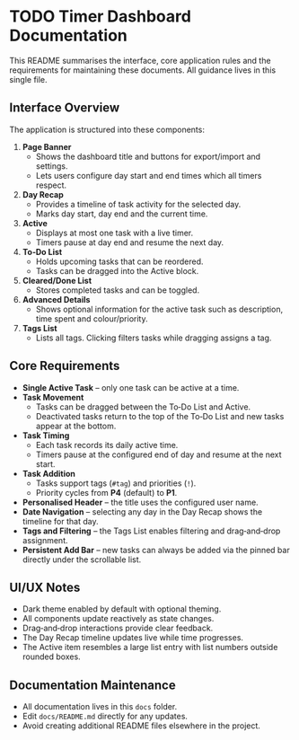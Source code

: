# TODO Timer Dashboard Documentation

This README summarises the interface, core application rules and the requirements for maintaining these documents. All guidance lives in this single file.

## Interface Overview

The application is structured into these components:

1. **Page Banner**
   - Shows the dashboard title and buttons for export/import and settings.
   - Lets users configure day start and end times which all timers respect.
2. **Day Recap**
   - Provides a timeline of task activity for the selected day.
   - Marks day start, day end and the current time.
3. **Active**
   - Displays at most one task with a live timer.
   - Timers pause at day end and resume the next day.
4. **To‑Do List**
   - Holds upcoming tasks that can be reordered.
   - Tasks can be dragged into the Active block.
5. **Cleared/Done List**
   - Stores completed tasks and can be toggled.
6. **Advanced Details**
   - Shows optional information for the active task such as description, time spent and colour/priority.
7. **Tags List**
   - Lists all tags. Clicking filters tasks while dragging assigns a tag.

## Core Requirements

- **Single Active Task** – only one task can be active at a time.
- **Task Movement**
  - Tasks can be dragged between the To‑Do List and Active.
  - Deactivated tasks return to the top of the To‑Do List and new tasks appear at the bottom.
- **Task Timing**
  - Each task records its daily active time.
  - Timers pause at the configured end of day and resume at the next start.
- **Task Addition**
  - Tasks support tags (`#tag`) and priorities (`!`).
  - Priority cycles from **P4** (default) to **P1**.
- **Personalised Header** – the title uses the configured user name.
- **Date Navigation** – selecting any day in the Day Recap shows the timeline for that day.
- **Tags and Filtering** – the Tags List enables filtering and drag‑and‑drop assignment.
- **Persistent Add Bar** – new tasks can always be added via the pinned bar directly under the scrollable list.

## UI/UX Notes

- Dark theme enabled by default with optional theming.
- All components update reactively as state changes.
- Drag‑and‑drop interactions provide clear feedback.
- The Day Recap timeline updates live while time progresses.
- The Active item resembles a large list entry with list numbers outside rounded boxes.

## Documentation Maintenance

- All documentation lives in this `docs` folder.
- Edit `docs/README.md` directly for any updates.
- Avoid creating additional README files elsewhere in the project.
